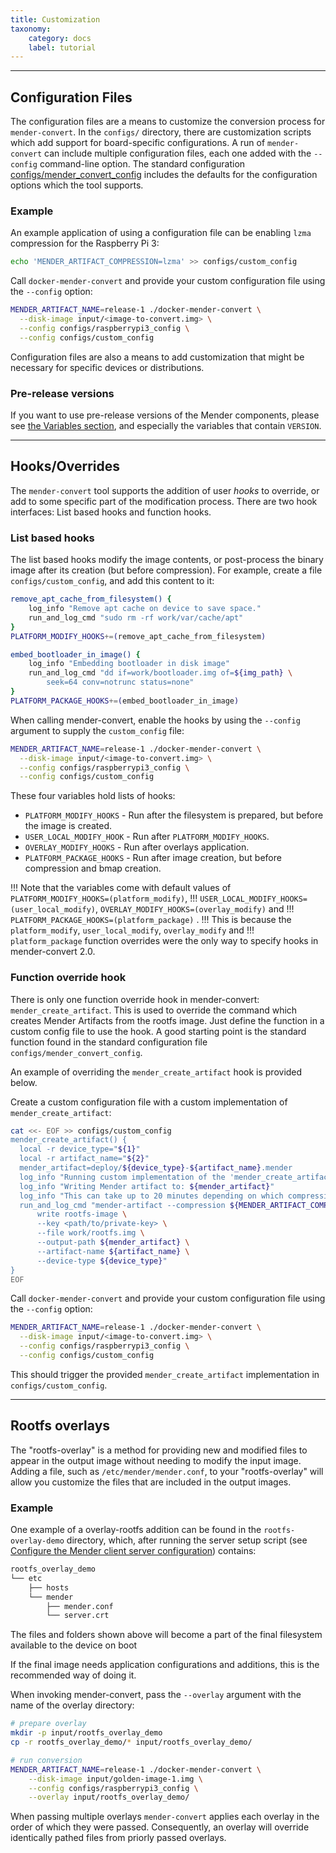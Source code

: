 ```yaml
---
title: Customization
taxonomy:
    category: docs
    label: tutorial
---
```


-------------------------------------------------------------------------------

## Configuration Files

<!--AUTOVERSION: "blob/%/config"/mender-convert-->
The configuration files are a means to customize the conversion process for
`mender-convert`. In the `configs/` directory, there are customization scripts
which add support for board-specific configurations. A run of `mender-convert`
can include multiple configuration files, each one added with the `--config`
command-line option. The standard configuration [configs/mender_convert_config](https://github.com/mendersoftware/mender-convert/blob/master/configs/mender_convert_config) includes the defaults for the configuration options which the tool supports.

### Example

An example application of using a configuration file can be enabling `lzma`
compression for the Raspberry Pi 3:

```bash
echo 'MENDER_ARTIFACT_COMPRESSION=lzma' >> configs/custom_config
```

Call `docker-mender-convert` and provide your custom configuration file using the
`--config` option:

```bash
MENDER_ARTIFACT_NAME=release-1 ./docker-mender-convert \
  --disk-image input/<image-to-convert.img> \
  --config configs/raspberrypi3_config \
  --config configs/custom_config
```

Configuration files are also a means to add customization that might be
necessary for specific devices or distributions.

### Pre-release versions

If you want to use pre-release versions of the Mender components, please see [the Variables
section](../../99.Variables/docs.md), and especially the variables that contain `VERSION`.


-------------------------------------------------------------------------------

## Hooks/Overrides

The `mender-convert` tool supports the addition of user *hooks* to override, or add to some specific
part of the modification process. There are two hook interfaces: List based hooks and function
hooks.

### List based hooks

The list based hooks modify the image contents, or post-process the binary image
after its creation (but before compression). For example, create a file
`configs/custom_config`, and add this content to it:

```bash
remove_apt_cache_from_filesystem() {
    log_info "Remove apt cache on device to save space."
    run_and_log_cmd "sudo rm -rf work/var/cache/apt"
}
PLATFORM_MODIFY_HOOKS+=(remove_apt_cache_from_filesystem)

embed_bootloader_in_image() {
    log_info "Embedding bootloader in disk image"
    run_and_log_cmd "dd if=work/bootloader.img of=${img_path} \
        seek=64 conv=notrunc status=none"
}
PLATFORM_PACKAGE_HOOKS+=(embed_bootloader_in_image)
```

When calling mender-convert, enable the hooks by using the `--config` argument to supply the
`custom_config` file:

```bash
MENDER_ARTIFACT_NAME=release-1 ./docker-mender-convert \
  --disk-image input/<image-to-convert.img> \
  --config configs/raspberrypi3_config \
  --config configs/custom_config
```

These four variables hold lists of hooks:

* `PLATFORM_MODIFY_HOOKS` - Run after the filesystem is prepared, but before the image is created.
* `USER_LOCAL_MODIFY_HOOK` - Run after `PLATFORM_MODIFY_HOOKS`.
* `OVERLAY_MODIFY_HOOKS` - Run after overlays application.
* `PLATFORM_PACKAGE_HOOKS` - Run after image creation, but before compression and bmap
  creation.

!!! Note that the variables come with default values of `PLATFORM_MODIFY_HOOKS=(platform_modify)`,
!!! `USER_LOCAL_MODIFY_HOOKS=(user_local_modify)`, `OVERLAY_MODIFY_HOOKS=(overlay_modify)` and
!!! `PLATFORM_PACKAGE_HOOKS=(platform_package)` .
!!! This is because the `platform_modify`, `user_local_modify`, `overlay_modify` and
!!! `platform_package` function overrides were the only way to specify hooks in mender-convert 2.0.

### Function override hook

There is only one function override hook in mender-convert: `mender_create_artifact`. This is used
to override the command which creates Mender Artifacts from the rootfs image. Just define the
function in a custom config file to use the hook. A good starting point is the standard function
found in the standard configuration file `configs/mender_convert_config`.

An example of overriding the `mender_create_artifact` hook is provided below.

Create a custom configuration file with a custom implementation of `mender_create_artifact`:

```bash
cat <<- EOF >> configs/custom_config
mender_create_artifact() {
  local -r device_type="${1}"
  local -r artifact_name="${2}"
  mender_artifact=deploy/${device_type}-${artifact_name}.mender
  log_info "Running custom implementation of the 'mender_create_artifact' hook"
  log_info "Writing Mender artifact to: ${mender_artifact}"
  log_info "This can take up to 20 minutes depending on which compression method is used"
  run_and_log_cmd "mender-artifact --compression ${MENDER_ARTIFACT_COMPRESSION} \
      write rootfs-image \
      --key <path/to/private-key> \
      --file work/rootfs.img \
      --output-path ${mender_artifact} \
      --artifact-name ${artifact_name} \
      --device-type ${device_type}"
}
EOF
```

Call `docker-mender-convert` and provide your custom configuration file using the
`--config` option:

```bash
MENDER_ARTIFACT_NAME=release-1 ./docker-mender-convert \
  --disk-image input/<image-to-convert.img> \
  --config configs/raspberrypi3_config \
  --config configs/custom_config
```
This should trigger the provided `mender_create_artifact` implementation in `configs/custom_config`.

-------------------------------------------------------------------------------

## Rootfs overlays

The "rootfs-overlay" is a method for providing new and modified files to appear
in the output image without needing to modify the input image. Adding a file,
such as `/etc/mender/mender.conf`, to your "rootfs-overlay" will allow you
customize the files that are included in the output images.

### Example

One example of a overlay-rootfs addition can be found in the
`rootfs-overlay-demo` directory, which, after running the server setup script
(see [Configure the Mender client server configuration](../docs.md#configure-the-mender-client-server-configuration))
contains:

```bash
rootfs_overlay_demo
└── etc
    ├── hosts
    └── mender
        ├── mender.conf
        └── server.crt
```

The files and folders shown above will become a part of the final filesystem
available to the device on boot

If the final image needs application configurations and additions, this is the
recommended way of doing it.

When invoking mender-convert, pass the `--overlay` argument with the name of the
overlay directory:

```bash
# prepare overlay
mkdir -p input/rootfs_overlay_demo
cp -r rootfs_overlay_demo/* input/rootfs_overlay_demo/

# run conversion
MENDER_ARTIFACT_NAME=release-1 ./docker-mender-convert \
    --disk-image input/golden-image-1.img \
    --config configs/raspberrypi3_config \
    --overlay input/rootfs_overlay_demo/
```

When passing multiple overlays `mender-convert` applies each overlay in the order
of which they were passed. Consequently, an overlay will override identically 
pathed files from priorly passed overlays.
